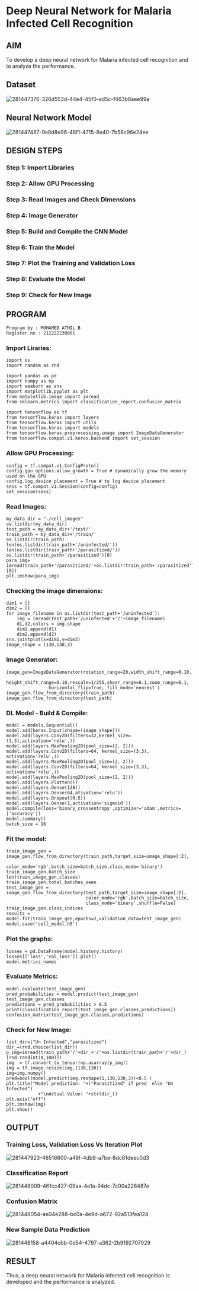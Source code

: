 # Deep Neural Network for Malaria Infected Cell Recognition

## AIM

To develop a deep neural network for Malaria infected cell recognition and to analyze the performance.

## Dataset
![281447376-326d553d-44e4-45f0-ad5c-f463b8aee99a](https://github.com/Bmohamedathil/malaria-cell-recognition/assets/119560261/784f2387-9580-47e6-8f00-0b5f6d43bb95)

## Neural Network Model
![281447487-9a8d8e96-48f1-4715-8e40-7b58c96e24ee](https://github.com/Bmohamedathil/malaria-cell-recognition/assets/119560261/1412be4d-b510-4e7c-8637-19f76f1a5fe6)


## DESIGN STEPS

### Step 1: Import Libraries

### Step 2: Allow GPU Processing

### Step 3: Read Images and Check Dimensions

### Step 4: Image Generator

### Step 5: Build and Compile the CNN Model

### Step 6: Train the Model

### Step 7: Plot the Training and Validation Loss

### Step 8: Evaluate the Model

### Step 9: Check for New Image

## PROGRAM
```
Program by : MOHAMED ATHIL B
Register.no : 212222230081
```
### Import Liraries:
```
import os
import random as rnd

import pandas as pd
import numpy as np
import seaborn as sns
import matplotlib.pyplot as plt
from matplotlib.image import imread
from sklearn.metrics import classification_report,confusion_matrix

import tensorflow as tf
from tensorflow.keras import layers
from tensorflow.keras import utils
from tensorflow.keras import models
from tensorflow.keras.preprocessing.image import ImageDataGenerator
from tensorflow.compat.v1.keras.backend import set_session
```
### Allow GPU Processing:
```
config = tf.compat.v1.ConfigProto()
config.gpu_options.allow_growth = True # dynamically grow the memory used on the GPU
config.log_device_placement = True # to log device placement 
sess = tf.compat.v1.Session(config=config)
set_session(sess)
```
### Read Images:
```
my_data_dir = "./cell_images"
os.listdir(my_data_dir)
test_path = my_data_dir+'/test/'
train_path = my_data_dir+'/train/'
os.listdir(train_path)
len(os.listdir(train_path+'/uninfected/'))
len(os.listdir(train_path+'/parasitized/'))
os.listdir(train_path+'/parasitized')[0]
para_img= imread(train_path+'/parasitized/'+os.listdir(train_path+'/parasitized')[0])
plt.imshow(para_img)
```
### Checking the image dimensions:
```
dim1 = []
dim2 = []
for image_filename in os.listdir(test_path+'/uninfected'):
    img = imread(test_path+'/uninfected'+'/'+image_filename)
    d1,d2,colors = img.shape
    dim1.append(d1)
    dim2.append(d2)
sns.jointplot(x=dim1,y=dim2)
image_shape = (130,130,3)
```
### Image Generator:
```
image_gen=ImageDataGenerator(rotation_range=20,width_shift_range=0.10,
				height_shift_range=0.10,rescale=1/255,shear_range=0.1,zoom_range=0.1,
				horizontal_flip=True, fill_mode='nearest')
image_gen.flow_from_directory(train_path)
image_gen.flow_from_directory(test_path)
```
### DL Model - Build & Compile:
```
model = models.Sequential()
model.add(keras.Input(shape=(image_shape)))
model.add(layers.Conv2D(filters=32,kernel_size=(3,3),activation='relu',))
model.add(layers.MaxPooling2D(pool_size=(2, 2)))
model.add(layers.Conv2D(filters=64, kernel_size=(3,3), activation='relu',))
model.add(layers.MaxPooling2D(pool_size=(2, 2)))
model.add(layers.Conv2D(filters=64, kernel_size=(3,3), activation='relu',))
model.add(layers.MaxPooling2D(pool_size=(2, 2)))
model.add(layers.Flatten())
model.add(layers.Dense(128))
model.add(layers.Dense(64,ativation='relu'))
model.add(layers.Dropout(0.5))
model.add(layers.Dense(1,activation='sigmoid'))
model.compile(loss='binary_crossentropy',optimizer='adam',metrics=['accuracy'])
model.summary()
batch_size = 16
```
### Fit the model:
```
train_image_gen = image_gen.flow_from_directory(train_path,target_size=image_shape[:2],
                              color_mode='rgb',batch_size=batch_size,class_mode='binary')
train_image_gen.batch_size
len(train_image_gen.classes)
train_image_gen.total_batches_seen
test_image_gen = image_gen.flow_from_directory(test_path,target_size=image_shape[:2],
                              color_mode='rgb',batch_size=batch_size,
                              class_mode='binary',shuffle=False)
train_image_gen.class_indices
results = model.fit(train_image_gen,epochs=2,validation_data=test_image_gen)
model.save('cell_model.h5')
```
### Plot the graphs:
```
losses = pd.DataFrame(model.history.history)
losses[['loss','val_loss']].plot()
model.metrics_names
```
### Evaluate Metrics:
```
model.evaluate(test_image_gen)
pred_probabilities = model.predict(test_image_gen)
test_image_gen.classes
predictions = pred_probabilities > 0.5
print(classification_report(test_image_gen.classes,predictions))
confusion_matrix(test_image_gen.classes,predictions)
```
### Check for New Image:
```
list_dir=["Un Infected","parasitized"]
dir_=(rnd.choice(list_dir))
p_img=imread(train_path+'/'+dir_+'/'+os.listdir(train_path+'/'+dir_)[rnd.randint(0,100)])
img  = tf.convert_to_tensor(np.asarray(p_img))
img = tf.image.resize(img,(130,130))
img=img.numpy()
pred=bool(model.predict(img.reshape(1,130,130,3))<0.5 )
plt.title("Model prediction: "+("Parasitized" if pred  else "Un Infected")
			+"\nActual Value: "+str(dir_))
plt.axis("off")
plt.imshow(img)
plt.show()
```

## OUTPUT

### Training Loss, Validation Loss Vs Iteration Plot
![281447923-46516600-a49f-4db9-a7be-8dc61deec0d3](https://github.com/Bmohamedathil/malaria-cell-recognition/assets/119560261/140b62eb-0255-4cc3-98f5-535674635f9a)

### Classification Report

![281448009-461cc427-09aa-4e1a-94dc-7c00a228487e](https://github.com/Bmohamedathil/malaria-cell-recognition/assets/119560261/4c49489d-dfb7-4cf3-bb43-08f4ed8a85ee)

### Confusion Matrix
![281448054-ae04e288-bc0a-4e9d-a672-92a513fea124](https://github.com/Bmohamedathil/malaria-cell-recognition/assets/119560261/9d214af0-b771-418b-b741-15018e686090)


### New Sample Data Prediction
![281448158-a4404cbb-0d54-4797-a362-2b9192707029](https://github.com/Bmohamedathil/malaria-cell-recognition/assets/119560261/f53b3c65-7063-4d78-be52-4576c8a50dc1)


## RESULT
Thus, a deep neural network for Malaria infected cell recognition is developed and the performance is analyzed.
